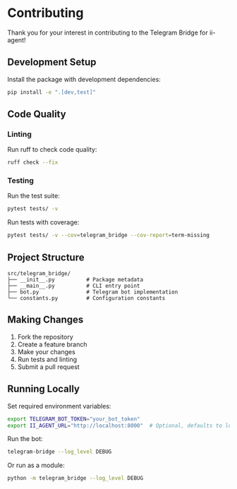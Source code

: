 # Contributing

Thank you for your interest in contributing to the Telegram Bridge for ii-agent!

## Development Setup

Install the package with development dependencies:

```bash
pip install -e ".[dev,test]"
```

## Code Quality

### Linting

Run ruff to check code quality:

```bash
ruff check --fix
```

### Testing

Run the test suite:

```bash
pytest tests/ -v
```

Run tests with coverage:

```bash
pytest tests/ -v --cov=telegram_bridge --cov-report=term-missing
```

## Project Structure

```
src/telegram_bridge/
├── __init__.py          # Package metadata
├── __main__.py          # CLI entry point
├── bot.py               # Telegram bot implementation
└── constants.py         # Configuration constants
```

## Making Changes

1. Fork the repository
2. Create a feature branch
3. Make your changes
4. Run tests and linting
5. Submit a pull request

## Running Locally

Set required environment variables:

```bash
export TELEGRAM_BOT_TOKEN="your_bot_token"
export II_AGENT_URL="http://localhost:8000"  # Optional, defaults to localhost
```

Run the bot:

```bash
telegram-bridge --log_level DEBUG
```

Or run as a module:

```bash
python -m telegram_bridge --log_level DEBUG
```
